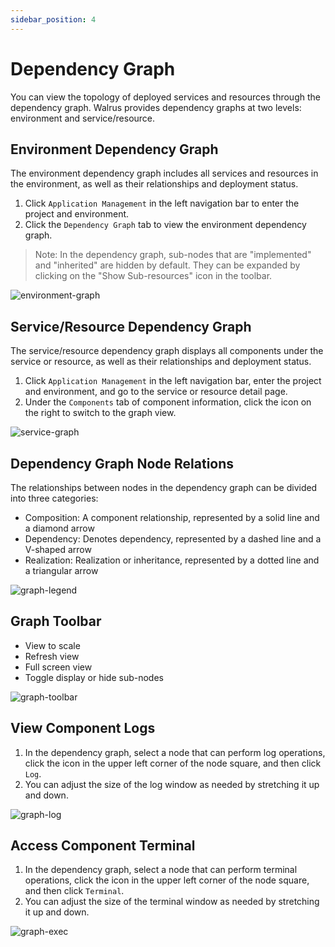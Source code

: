 ```yaml
---
sidebar_position: 4
---
```


# Dependency Graph

You can view the topology of deployed services and resources through the dependency graph. Walrus provides dependency graphs at two levels: environment and service/resource.

## Environment Dependency Graph

The environment dependency graph includes all services and resources in the environment, as well as their relationships and deployment status.

1. Click `Application Management` in the left navigation bar to enter the project and environment.
2. Click the `Dependency Graph` tab to view the environment dependency graph.

> Note: In the dependency graph, sub-nodes that are "implemented" and "inherited" are hidden by default. They can be expanded by clicking on the "Show Sub-resources" icon in the toolbar.

![environment-graph](/img/v0.4.0/application/graph/app-graph-env-en.png)
## Service/Resource Dependency Graph

The service/resource dependency graph displays all components under the service or resource, as well as their relationships and deployment status.

1. Click `Application Management` in the left navigation bar, enter the project and environment, and go to the service or resource detail page.
2. Under the `Components` tab of component information, click the icon on the right to switch to the graph view.

![service-graph](/img/v0.4.0/application/graph/app-graph-svc-en.png)

## Dependency Graph Node Relations

The relationships between nodes in the dependency graph can be divided into three categories:

- Composition: A component relationship, represented by a solid line and a diamond arrow
- Dependency: Denotes dependency, represented by a dashed line and a V-shaped arrow
- Realization: Realization or inheritance, represented by a dotted line and a triangular arrow

![graph-legend](/img/v0.4.0/application/graph/app-graph-legend-en.png)
## Graph Toolbar

- View to scale
- Refresh view
- Full screen view
- Toggle display or hide sub-nodes

![graph-toolbar](/img/v0.4.0/application/graph/app-graph-toolbar-en.png)

## View Component Logs

1. In the dependency graph, select a node that can perform log operations, click the icon in the upper left corner of the node square, and then click `Log`.
2. You can adjust the size of the log window as needed by stretching it up and down.

![graph-log](/img/v0.4.0/application/graph/app-graph-log-en.png)

## Access Component Terminal

1. In the dependency graph, select a node that can perform terminal operations, click the icon in the upper left corner of the node square, and then click `Terminal`.
2. You can adjust the size of the terminal window as needed by stretching it up and down.

![graph-exec](/img/v0.4.0/application/graph/app-graph-exec-en.png)